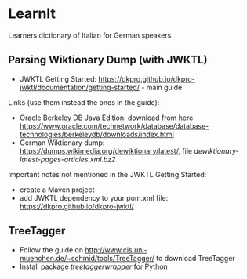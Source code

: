 # LearnIt
Learners dictionary of Italian for German speakers

## Parsing Wiktionary Dump (with JWKTL)
* JWKTL Getting Started: https://dkpro.github.io/dkpro-jwktl/documentation/getting-started/ - main guide

Links (use them instead the ones in the guide):
* Oracle Berkeley DB Java Edition: download from here https://www.oracle.com/technetwork/database/database-technologies/berkeleydb/downloads/index.html
* German Wiktionary dump: https://dumps.wikimedia.org/dewiktionary/latest/, file *dewiktionary-latest-pages-articles.xml.bz2*

Important notes not mentioned in the JWKTL Getting Started:
* create a Maven project
* add JWKTL dependency to your pom.xml file: https://dkpro.github.io/dkpro-jwktl/

## TreeTagger
* Follow the guide on http://www.cis.uni-muenchen.de/~schmid/tools/TreeTagger/ to download TreeTagger
* Install package *treetaggerwrapper* for Python
